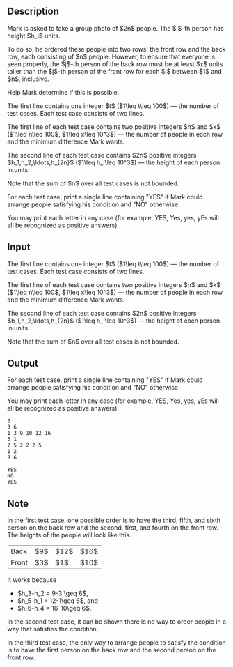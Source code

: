 ## Description

<div><p>Mark is asked to take a group photo of $2n$ people. The $i$-th person has height $h_i$ units.</p><p>To do so, he ordered these people into two rows, the front row and the back row, each consisting of $n$ people. However, to ensure that everyone is seen properly, the $j$-th person of the back row must be at least $x$ units taller than the $j$-th person of the front row for each $j$ between $1$ and $n$, inclusive.</p><p>Help Mark determine if this is possible.</p></div><div class="input-specification"><p>The first line contains one integer $t$ ($1\leq t\leq 100$) — the number of test cases. Each test case consists of two lines.</p><p>The first line of each test case contains two positive integers $n$ and $x$ ($1\leq n\leq 100$, $1\leq x\leq 10^3$) — the number of people in each row and the minimum difference Mark wants.</p><p>The second line of each test case contains $2n$ positive integers $h_1,h_2,\ldots,h_{2n}$ ($1\leq h_i\leq 10^3$) — the height of each person in units.</p><p>Note that the sum of $n$ over all test cases is not bounded.</p></div><div class="output-specification"><p>For each test case, print a single line containing "<span class="tex-font-style-tt">YES</span>" if Mark could arrange people satisfying his condition and "<span class="tex-font-style-tt">NO</span>" otherwise.</p><p>You may print each letter in any case (for example, <span class="tex-font-style-tt">YES</span>, <span class="tex-font-style-tt">Yes</span>, <span class="tex-font-style-tt">yes</span>, <span class="tex-font-style-tt">yEs</span> will all be recognized as positive answers).</p></div>

## Input

<p>The first line contains one integer $t$ ($1\leq t\leq 100$) — the number of test cases. Each test case consists of two lines.</p><p>The first line of each test case contains two positive integers $n$ and $x$ ($1\leq n\leq 100$, $1\leq x\leq 10^3$) — the number of people in each row and the minimum difference Mark wants.</p><p>The second line of each test case contains $2n$ positive integers $h_1,h_2,\ldots,h_{2n}$ ($1\leq h_i\leq 10^3$) — the height of each person in units.</p><p>Note that the sum of $n$ over all test cases is not bounded.</p>

## Output

<p>For each test case, print a single line containing "<span class="tex-font-style-tt">YES</span>" if Mark could arrange people satisfying his condition and "<span class="tex-font-style-tt">NO</span>" otherwise.</p><p>You may print each letter in any case (for example, <span class="tex-font-style-tt">YES</span>, <span class="tex-font-style-tt">Yes</span>, <span class="tex-font-style-tt">yes</span>, <span class="tex-font-style-tt">yEs</span> will all be recognized as positive answers).</p>





```input1|2,3,6,7
3
3 6
1 3 9 10 12 16
3 1
2 5 2 2 2 5
1 2
8 6
```




```output1
YES
NO
YES
```



## Note

<p>In the first test case, one possible order is to have the third, fifth, and sixth person on the back row and the second, first, and fourth on the front row. The heights of the people will look like this.</p><center> <table class="tex-tabular"><tbody><tr><td class="tex-tabular-border-left tex-tabular-text-align-center tex-tabular-border-right tex-tabular-border-top tex-tabular-border-bottom">Back</td><td class="tex-tabular-border-left tex-tabular-text-align-center tex-tabular-border-right tex-tabular-border-top tex-tabular-border-bottom">$9$</td><td class="tex-tabular-border-left tex-tabular-text-align-center tex-tabular-border-right tex-tabular-border-top tex-tabular-border-bottom">$12$</td><td class="tex-tabular-border-left tex-tabular-text-align-center tex-tabular-border-right tex-tabular-border-top tex-tabular-border-bottom">$16$</td></tr><tr><td class="tex-tabular-border-left tex-tabular-text-align-center tex-tabular-border-right tex-tabular-border-top tex-tabular-border-bottom">Front</td><td class="tex-tabular-border-left tex-tabular-text-align-center tex-tabular-border-right tex-tabular-border-top tex-tabular-border-bottom">$3$</td><td class="tex-tabular-border-left tex-tabular-text-align-center tex-tabular-border-right tex-tabular-border-top tex-tabular-border-bottom">$1$</td><td class="tex-tabular-border-left tex-tabular-text-align-center tex-tabular-border-right tex-tabular-border-top tex-tabular-border-bottom">$10$</td></tr></tbody></table> </center><p>It works because </p><ul> <li> $h_3-h_2 = 9-3 \geq 6$,   </li><li> $h_5-h_1 = 12-1\geq 6$, and   </li><li> $h_6-h_4 = 16-10\geq 6$. </li></ul><p>In the second test case, it can be shown there is no way to order people in a way that satisfies the condition.</p><p>In the third test case, the only way to arrange people to satisfy the condition is to have the first person on the back row and the second person on the front row.</p>
